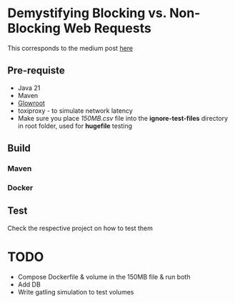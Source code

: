 # Demystifying Blocking vs. Non-Blocking Web Requests

This corresponds to the medium post [here](https://medium.com/p/ef95ca9f02b7/edit)


## Pre-requiste

- Java 21
- Maven
- [Glowroot](https://glowroot.org/)
- toxiproxy - to simulate network latency
- Make sure you place *150MB.csv* file into the **ignore-test-files** directory in root folder, used for **hugefile** testing

## Build

### Maven


### Docker


## Test

Check the respective project on how to test them


# TODO

- Compose Dockerfile & volume in the 150MB file & run both
- Add DB
- Write gatling simulation to test volumes
